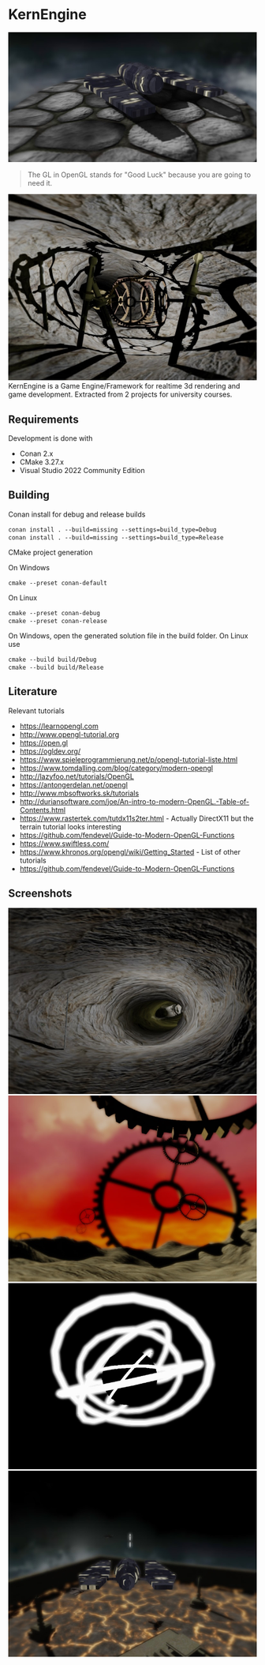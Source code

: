 # KernEngine

![Screenshot cg15 2](./doc/screenshot_cg2015_2.jpg)
> The GL in OpenGL stands for "Good Luck" because you are going to need it.

![Screenshot rtr14 2](./doc/screenshot_rtr2014_2.jpg)
KernEngine is a Game Engine/Framework for realtime 3d rendering and game development.
Extracted from 2 projects for university courses.

## Requirements

Development is done with
* Conan 2.x
* CMake 3.27.x
* Visual Studio 2022 Community Edition

## Building

Conan install for debug and release builds
```
conan install . --build=missing --settings=build_type=Debug
conan install . --build=missing --settings=build_type=Release
```

CMake project generation

On Windows
```
cmake --preset conan-default
```

On Linux
```
cmake --preset conan-debug
cmake --preset conan-release
```

On Windows, open the generated solution file in the build folder.
On Linux use
```
cmake --build build/Debug
cmake --build build/Release
```

## Literature

Relevant tutorials
* https://learnopengl.com
* http://www.opengl-tutorial.org
* https://open.gl
* https://ogldev.org/
* https://www.spieleprogrammierung.net/p/opengl-tutorial-liste.html
* https://www.tomdalling.com/blog/category/modern-opengl
* http://lazyfoo.net/tutorials/OpenGL
* https://antongerdelan.net/opengl
* http://www.mbsoftworks.sk/tutorials
* http://duriansoftware.com/joe/An-intro-to-modern-OpenGL.-Table-of-Contents.html
* https://www.rastertek.com/tutdx11s2ter.html - Actually DirectX11 but the terrain tutorial looks interesting
* https://github.com/fendevel/Guide-to-Modern-OpenGL-Functions
* https://www.swiftless.com/
* https://www.khronos.org/opengl/wiki/Getting_Started - List of other tutorials
* https://github.com/fendevel/Guide-to-Modern-OpenGL-Functions

## Screenshots

![Screenshot rtr14 1](./doc/screenshot_rtr2014_1.jpg)
![Screenshot rtr14 3](./doc/screenshot_rtr2014_3.jpg)
![Screenshot cg15 1](./doc/screenshot_cg2015_1.jpg)
![Screenshot cg15 3](./doc/screenshot_cg2015_3.jpg)
